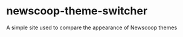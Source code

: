 newscoop-theme-switcher
=======================

A simple site used to compare the appearance of Newscoop themes
